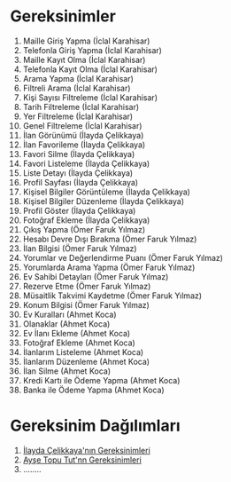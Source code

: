 # Gereksinimler
1. Maille Giriş Yapma (İclal Karahisar)  
2. Telefonla Giriş Yapma (İclal Karahisar)  
3. Maille Kayıt Olma (İclal Karahisar)  
4. Telefonla Kayıt Olma (İclal Karahisar)  
5. Arama Yapma (İclal Karahisar)  
6. Filtreli Arama (İclal Karahisar)  
7. Kişi Sayısı Filtreleme (İclal Karahisar)  
8. Tarih Filtreleme (İclal Karahisar)  
9. Yer Filtreleme (İclal Karahisar)  
10. Genel Filtreleme (İclal Karahisar)  
11. İlan Görünümü (İlayda Çelikkaya)  
12. İlan Favorileme (İlayda Çelikkaya)  
13. Favori Silme (İlayda Çelikkaya)  
14. Favori Listeleme (İlayda Çelikkaya)  
15. Liste Detayı (İlayda Çelikkaya)  
16. Profil Sayfası (İlayda Çelikkaya)  
17. Kişisel Bilgiler Görüntüleme (İlayda Çelikkaya)  
18. Kişisel Bilgiler Düzenleme (İlayda Çelikkaya)  
19. Profil Göster (İlayda Çelikkaya)  
20. Fotoğraf Ekleme (İlayda Çelikkaya)  
21. Çıkış Yapma (Ömer Faruk Yılmaz)  
22. Hesabı Devre Dışı Bırakma (Ömer Faruk Yılmaz)  
23. İlan Bilgisi (Ömer Faruk Yılmaz)  
24. Yorumlar ve Değerlendirme Puanı (Ömer Faruk Yılmaz)  
25. Yorumlarda Arama Yapma (Ömer Faruk Yılmaz)  
26. Ev Sahibi Detayları (Ömer Faruk Yılmaz)  
27. Rezerve Etme (Ömer Faruk Yılmaz)  
28. Müsaitlik Takvimi Kaydetme (Ömer Faruk Yılmaz)  
29. Konum Bilgisi (Ömer Faruk Yılmaz)  
30. Ev Kuralları (Ahmet Koca)  
31. Olanaklar (Ahmet Koca)  
32. Ev İlanı Ekleme (Ahmet Koca)  
33. Fotoğraf Ekleme (Ahmet Koca)  
34. İlanlarım Listeleme (Ahmet Koca)  
35. İlanlarım Düzenleme (Ahmet Koca)  
36. İlan Silme (Ahmet Koca)  
37. Kredi Kartı ile Ödeme Yapma (Ahmet Koca)  
38. Banka ile Ödeme Yapma (Ahmet Koca)


# Gereksinim Dağılımları
1. [İlayda Çelikkaya'nın Gereksinimleri](İlayda-Celikkaya-Gereksinimleri.md)
2. [Ayşe Topu Tut'nn Gereksinimleri](Ali-Atabak-Gereksinimler.md)
3. ........
